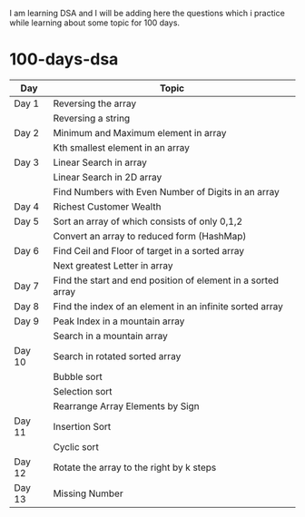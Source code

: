 I am learning DSA and I will be adding here the questions which i practice while learning about some topic for 100 days.

# 100-days-dsa
| Day    | Topic  
|--------|---------
| Day 1  | Reversing the array
|        |Reversing a string  
| Day 2  |Minimum and Maximum element in array
|        |Kth smallest element in an array
| Day 3 | Linear Search in array
|       | Linear Search in 2D array
|       | Find Numbers with Even Number of Digits in an array
| Day 4  |Richest Customer Wealth
| Day 5  | Sort an array of which consists of only 0,1,2
|        | Convert an array to reduced form (HashMap)
| Day 6  | Find Ceil and Floor of target in a sorted array
|        | Next greatest Letter in array
|Day 7    | Find the start and end position of element in a sorted array
| Day 8  | Find the index of an element in an infinite sorted array
| Day 9  | Peak Index in a mountain array
|        | Search in a mountain array
| Day 10 | Search in rotated sorted array
|        | Bubble sort
|        | Selection sort
|         | Rearrange Array Elements by Sign
|Day 11   | Insertion Sort
|         | Cyclic sort
|Day 12   | Rotate the array to the right by k steps
|Day 13   | Missing Number
